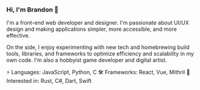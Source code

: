 ### Hi, I'm Brandon 👋
I'm a front-end web developer and designer. I'm passionate about UI/UX design and making applications simpler, more accessible, and more effective.

On the side, I enjoy experimenting with new tech and homebrewing build tools, libraries, and frameworks to optimize efficiency and scalability in my own code. I'm also a hobbyist game developer and digital artist.

⚡️ Languages: JavaScript, Python, C
🛠 Frameworks: React, Vue, Mithril
👀 Interested in: Rust, C#, Dart, Swift

